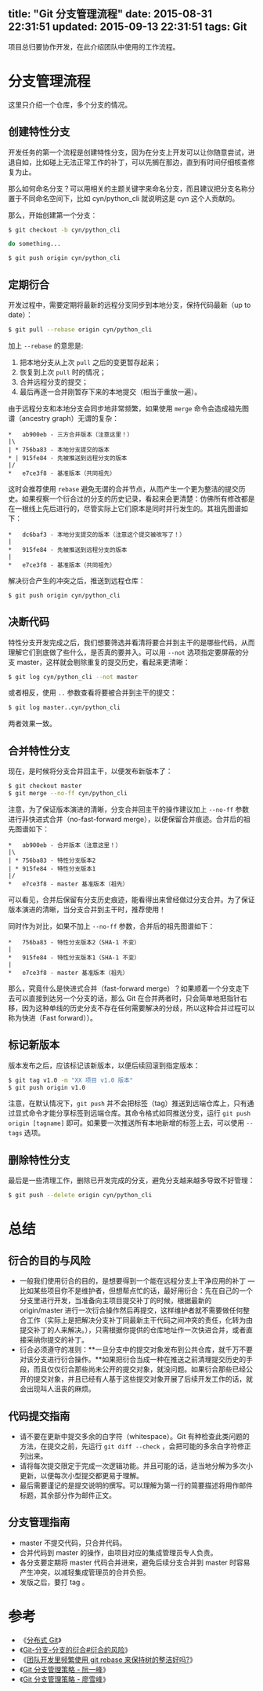 title: "Git 分支管理流程"
date: 2015-08-31 22:31:51
updated: 2015-09-13 22:31:51
tags: Git
---

项目总归要协作开发，在此介绍团队中使用的工作流程。

# 分支管理流程

这里只介绍一个仓库，多个分支的情况。

## 创建特性分支

开发任务的第一个流程是创建特性分支，因为在分支上开发可以让你随意尝试，进退自如，比如碰上无法正常工作的补丁，可以先搁在那边，直到有时间仔细核查修复为止。

那么如何命名分支？可以用相关的主题关键字来命名分支，而且建议把分支名称分置于不同命名空间下，比如 cyn/python_cli 就说明这是 cyn 这个人贡献的。 

那么，开始创建第一个分支：

```bash
$ git checkout -b cyn/python_cli

do something...

$ git push origin cyn/python_cli
```

## 定期衍合

开发过程中，需要定期将最新的远程分支同步到本地分支，保持代码最新（up to date）：

```bash
$ git pull --rebase origin cyn/python_cli
```

加上 `--rebase` 的意思是: 

1. 把本地分支从上次 `pull` 之后的变更暂存起来；
2. 恢复到上次 `pull` 时的情况；
3. 合并远程分支的提交；
4. 最后再逐一合并刚暂存下来的本地提交（相当于重放一遍）。

由于远程分支和本地分支会同步地非常频繁，如果使用 `merge` 命令会造成祖先图谱（ancestry graph）无谓的复杂：

```
*   ab900eb - 三方合并版本（注意这里！）
|\
| * 756ba83 - 本地分支提交的版本
* | 915fe84 - 先被推送到远程分支的版本
|/
*   e7ce3f8 - 基准版本（共同祖先）
```

这时会推荐使用 `rebase` 避免无谓的合并节点，从而产生一个更为整洁的提交历史。如果视察一个衍合过的分支的历史记录，看起来会更清楚：仿佛所有修改都是在一根线上先后进行的，尽管实际上它们原本是同时并行发生的。其祖先图谱如下：

```
*   dc6baf3 - 本地分支提交的版本（注意这个提交被改写了！）
|
*   915fe84 - 先被推送到远程分支的版本
|
*   e7ce3f8 - 基准版本（共同祖先）
```

解决衍合产生的冲突之后，推送到远程仓库：

```bash
$ git push origin cyn/python_cli
```

## 决断代码

特性分支开发完成之后，我们想要筛选并看清将要合并到主干的是哪些代码，从而理解它们到底做了些什么，是否真的要并入。可以用 `--not` 选项指定要屏蔽的分支 master，这样就会剔除重复的提交历史，看起来更清晰：

```bash
$ git log cyn/python_cli --not master
```

或者相反，使用 `..` 参数查看将要被合并到主干的提交：

```bash
$ git log master..cyn/python_cli
```

两者效果一致。

## 合并特性分支

现在，是时候将分支合并回主干，以便发布新版本了：

```bash
$ git checkout master
$ git merge --no-ff cyn/python_cli
```

注意，为了保证版本演进的清晰，分支合并回主干的操作建议加上 `--no-ff` 参数进行非快进式合并（no-fast-forward merge），以便保留合并痕迹。合并后的祖先图谱如下：

```
*   ab900eb - 合并版本（注意这里！）
|\
| * 756ba83 - 特性分支版本2
| * 915fe84 - 特性分支版本1
|/
*   e7ce3f8 - master 基准版本（祖先）
```

可以看见，合并后保留有分支历史痕迹，能看得出来曾经做过分支合并。为了保证版本演进的清晰，当分支合并到主干时，推荐使用！

同时作为对比，如果不加上 `--no-ff` 参数，合并后的祖先图谱如下：

```
*   756ba83 - 特性分支版本2（SHA-1 不变）
|
*   915fe84 - 特性分支版本1（SHA-1 不变）
|
*   e7ce3f8 - master 基准版本（祖先）
```

那么，究竟什么是快进式合并（fast-forward merge）？如果顺着一个分支走下去可以直接到达另一个分支的话，那么 Git 在合并两者时，只会简单地把指针右移，因为这种单线的历史分支不存在任何需要解决的分歧，所以这种合并过程可以称为快进（Fast forward））。

## 标记新版本

版本发布之后，应该标记该新版本，以便后续回滚到指定版本：

```bash
$ git tag v1.0 -m "XX 项目 v1.0 版本"
$ git push origin v1.0
```

注意，在默认情况下，`git push` 并不会把标签（tag）推送到远端仓库上，只有通过显式命令才能分享标签到远端仓库。其命令格式如同推送分支，运行 `git push origin [tagname]` 即可。如果要一次推送所有本地新增的标签上去，可以使用 `--tags` 选项。

## 删除特性分支

最后是一些清理工作，删除已开发完成的分支，避免分支越来越多导致不好管理：

```bash
$ git push --delete origin cyn/python_cli
```

# 总结

## 衍合的目的与风险

* 一般我们使用衍合的目的，是想要得到一个能在远程分支上干净应用的补丁 — 比如某些项目你不是维护者，但想帮点忙的话，最好用衍合：先在自己的一个分支里进行开发，当准备向主项目提交补丁的时候，根据最新的 origin/master 进行一次衍合操作然后再提交，这样维护者就不需要做任何整合工作（实际上是把解决分支补丁同最新主干代码之间冲突的责任，化转为由提交补丁的人来解决。），只需根据你提供的仓库地址作一次快进合并，或者直接采纳你提交的补丁。
* 衍合必须遵守的准则：**一旦分支中的提交对象发布到公共仓库，就千万不要对该分支进行衍合操作。**如果把衍合当成一种在推送之前清理提交历史的手段，而且仅仅衍合那些尚未公开的提交对象，就没问题。如果衍合那些已经公开的提交对象，并且已经有人基于这些提交对象开展了后续开发工作的话，就会出现叫人沮丧的麻烦。

## 代码提交指南

* 请不要在更新中提交多余的白字符（whitespace）。Git 有种检查此类问题的方法，在提交之前，先运行 `git diff --check` ，会把可能的多余白字符修正列出来。
* 请将每次提交限定于完成一次逻辑功能。并且可能的话，适当地分解为多次小更新，以便每次小型提交都更易于理解。
* 最后需要谨记的是提交说明的撰写。可以理解为第一行的简要描述将用作邮件标题，其余部分作为邮件正文。

## 分支管理指南

* master 不提交代码，只合并代码。
* 合并代码到 master 的操作，由项目对应的集成管理员专人负责。
* 各分支要定期将 master 代码合并进来，避免后续分支合并到 master 时容易产生冲突，以减轻集成管理员的合并负担。
* 发版之后，要打 tag 。

# 参考

* 《[分布式 Git](https://git-scm.com/book/zh/v1/%E5%88%86%E5%B8%83%E5%BC%8F-Git)》
* 《[Git-分支-分支的衍合#衍合的风险](https://git-scm.com/book/zh/v1/Git-%E5%88%86%E6%94%AF-%E5%88%86%E6%94%AF%E7%9A%84%E8%A1%8D%E5%90%88#%E8%A1%8D%E5%90%88%E7%9A%84%E9%A3%8E%E9%99%A9)》
* 《[团队开发里频繁使用 git rebase 来保持树的整洁好吗?](http://segmentfault.com/q/1010000000430041)》
* 《[Git 分支管理策略 - 阮一峰](http://www.ruanyifeng.com/blog/2012/07/git.html)》
* 《[Git 分支管理策略 - 廖雪峰](http://www.liaoxuefeng.com/wiki/0013739516305929606dd18361248578c67b8067c8c017b000/0013758410364457b9e3d821f4244beb0fd69c61a185ae0000)》